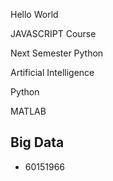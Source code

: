 Hello World

JAVASCRIPT Course

Next Semester Python

Artificial Intelligence

Python

MATLAB 
## Big Data

+ 60151966
